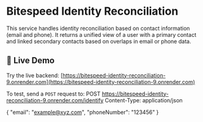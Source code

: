 # Bitespeed Identity Reconciliation
This service handles identity reconciliation based on contact information (email and phone). It returns a unified view of a user with a primary contact and linked secondary contacts based on overlaps in email or phone data.
## 🔗 Live Demo

Try the live backend: [https://bitespeed-identity-reconciliation-9.onrender.com](https://bitespeed-identity-reconciliation-9.onrender.com)

To test, send a `POST` request to:
POST https://bitespeed-identity-reconciliation-9.onrender.com/identify
Content-Type: application/json

{
  "email": "example@xyz.com",
  "phoneNumber": "123456"
}
